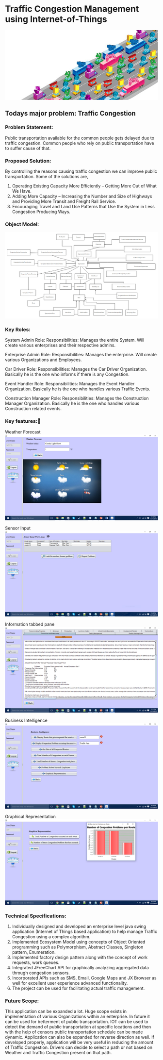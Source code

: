 # Traffic Congestion Management using Internet-of-Things
![alt text](https://github.com/swarupmishal/Application-Development/blob/master/Extras/Busyweb.jpg)


## Todays major problem: Traffic Congestion

### Problem Statement:
Public transportation available for the common people gets delayed due to traffic congestion. Common people who rely on public transportation have to suffer cause of that.

### Proposed Solution:
By controlling the reasons causing traffic congestion we can improve public transportation. Some of the solutions are,
1) Operating Existing Capacity More Efficiently – Getting More Out of What We Have.
2) Adding More Capacity – Increasing the Number and Size of Highways and Providing More Transit and Freight Rail Service.
3) Encouraging Travel and Land Use Patterns that Use the System in Less Congestion Producing Ways.

### Object Model:
![alt text](https://github.com/swarupmishal/Application-Development/blob/master/Extras/Object%20Model%20Diagram.png)

### Key Roles:
System Admin Role:
Responsibilities: Manages the entire System. Will create various enterprises and their respective admins.

Enterprise Admin Role:
Responsibilities: Manages the enterprise. Will create various Organizations and Employees.

Car Driver Role:
Responsibilities: Manages the Car Driver Organization. Basically he is the one who informs if there is any Congestion. 

Event Handler Role:
Responsibilities: Manages the Event Handler Organization. Basically he is the one who handles various Traffic Events.

Construction Manager Role:
Responsibilities: Manages the Construction Manager Organization. Basically he is the one who handles various Construction related events.

### Key features:
Weather Forecast
![alt text](https://github.com/swarupmishal/Application-Development/blob/master/Screenshots/weather.PNG)

Sensor Input
![alt text](https://github.com/swarupmishal/Application-Development/blob/master/Screenshots/SENSOR.PNG)

Information tabbed pane
![alt text](https://github.com/swarupmishal/Application-Development/blob/master/Screenshots/100%25.PNG)

Business Intelligence
![alt text](https://github.com/swarupmishal/Application-Development/blob/master/Screenshots/BI.PNG)

Graphical Representation
![alt text](https://github.com/swarupmishal/Application-Development/blob/master/Screenshots/Graphs.PNG)

### Technical Specifications:
1.	Individually designed and developed an enterprise level java swing application (Internet of Things based application) to help manage Traffic Congestion using a complex algorithm.
2. Implemented Ecosystem Model using concepts of Object Oriented programming such as Polymorphism, Abstract Classes, Singleton pattern, Enumeration.
3. Implemented factory design pattern along with the concept of work requests, work queues.
4. Integrated JFreeChart API for graphically analyzing aggregated data through congestion sensors.
5. Incorporated APIs such as SMS, Email, Google Maps and JX Browser as well for excellent user experience advanced functionality. 
6. The project can be used for facilitating actual traffic management.

### Future Scope:
This application can be expanded a lot. Huge scope exists in implementation of various Organizations within an enterprise. In future it can be used for betterment of public transportation. IOT can be used to detect the demand of public transportation at specific locations and then with the help of censors public transportation schedule can be made dynamic. Application can also be expanded for reverse direction as well. If developed properly, application will be very useful in reducing the amount of Traffic Congestion. Drivers can decide to select a path or not based on Weather and Traffic Congestion present on that path.
